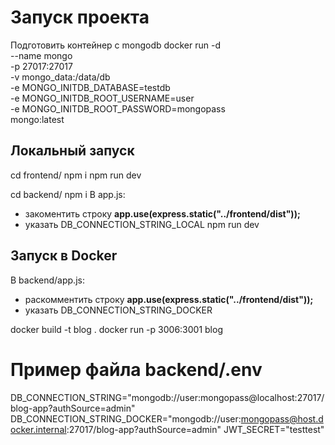 # Запуск проекта

Подготовить контейнер с mongodb
docker run -d \
 --name mongo \
 -p 27017:27017 \
 -v mongo_data:/data/db \
 -e MONGO_INITDB_DATABASE=testdb \
 -e MONGO_INITDB_ROOT_USERNAME=user \
 -e MONGO_INITDB_ROOT_PASSWORD=mongopass \
 mongo:latest

## Локальный запуск

cd frontend/
npm i
npm run dev

cd backend/
npm i
В app.js:

- закоментить строку **app.use(express.static("../frontend/dist"));**
- указать DB_CONNECTION_STRING_LOCAL
  npm run dev

## Запуск в Docker

В backend/app.js:

- раскомментить строку **app.use(express.static("../frontend/dist"));**
- указать DB_CONNECTION_STRING_DOCKER

docker build -t blog .
docker run -p 3006:3001 blog

# Пример файла backend/.env

DB_CONNECTION_STRING="mongodb://user:mongopass@localhost:27017/blog-app?authSource=admin"
DB_CONNECTION_STRING_DOCKER="mongodb://user:mongopass@host.docker.internal:27017/blog-app?authSource=admin"
JWT_SECRET="testtest"
